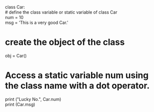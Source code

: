 class Car:  
    # define the class variable or static variable of class Car  
    num = 10  
    msg = 'This is a very good Car.'  
  
# create the object of the class  
obj = Car()  
  
# Access a static variable num using the class name with a dot operator.  
print ("Lucky No.", Car.num)  
print (Car.msg)  

